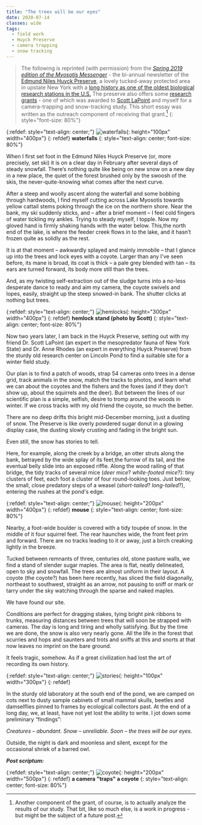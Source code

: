 ```yaml
---
title: "The trees will be our eyes"
date: 2020-07-14
classes: wide
tags:
  - field work
  - Huyck Preserve
  - camera trapping
  - snow tracking
---
```



>   The following is reprinted (with permission) from the [*Spring 2019 edition of the Myosotis Messenger*](https://www.huyckpreserve.org/uploads/2/4/5/6/24560510/spring_newsletter_2019.pdf) - the bi-annual newsletter of the [Edmund Niles Huyck Preserve](https://www.huyckpreserve.org/), a lovely tucked-away protected area in upstate New York with a [long history as one of the oldest biological research stations in the U.S.](https://www.huyckpreserve.org/our-history.html) The preserve also offers some [research grants](https://www.huyckpreserve.org/huyck-research-grants.html) - one of which was awarded to [Scott LaPoint](https://scottlapoint.weebly.com/) and myself for a camera-trapping and snow-tracking study. This short essay was written as the outreach component of receiving that grant.[^1] 
{: style="font-size: 80%"}

[^1]: Another component of the grant, of course, is to actually analyze the results of our study. That bit, like so much else, is a work in progress - but might be the subject of a future post.  

{:refdef: style="text-align: center;"}
![waterfalls](../../assets/post03/waterfall.jpg){: height="100px" width="400px"}
{: refdef}
**waterfalls**
{: style="text-align: center; font-size: 80%"}


When I first set foot in the Edmund Niles Huyck Preserve (or, more precisely, set ski) it is on a clear day in February after several days of steady snowfall.  There’s nothing quite like being on new snow on a new day in a new place, the quiet of the forest brushed only by the swoosh of the skis, the never-quite-knowing what comes after the next curve. 

After a steep and woolly ascent along the waterfall and some bobbing through hardwoods, I find myself cutting across Lake Myosotis towards yellow cattail stems poking through the ice on the northern shore. Near the bank, my ski suddenly sticks, and – after a brief moment – I feel cold fingers of water tickling my ankles. Trying to steady myself, I topple.  Now my gloved hand is firmly shaking hands with the water below. This,the north end of the lake, is where the feeder creek flows in to the lake, and it hasn’t frozen quite as solidly as the rest.

It is at that moment – awkwardly splayed and mainly immobile – that I glance up into the trees and lock eyes with a coyote.  Larger than any I've seen before, its mane is broad, its coat is thick – a pale grey blended with tan – its ears are turned forward, its body more still than the trees. 

And, as my twisting self-extraction out of the sludge turns into a no-less desperate dance to ready and aim my camera, the coyote swivels and lopes, easily, straight up the steep snowed-in bank. The shutter clicks at nothing but trees.

{:refdef: style="text-align: center;"}
![hemlocks](../../assets/post03/hemlocks_in_snow_by_scott.jpg){: height="300px" width="400px"}
{: refdef}
**hemlock stand (photo by Scott)**
{: style="text-align: center; font-size: 80%"}

Now two years later, I am back in the Huyck Preserve, setting out with my friend Dr. Scott LaPoint (an expert in the mesopredator fauna of New York State) and Dr. Anne Rhodes (an expert in everything Huyck Preserve) from the sturdy old research center on Lincoln Pond to find a suitable site for a winter field study.

Our plan is to find a patch of woods, strap 54 cameras onto trees in a dense grid, track animals in the snow, match the tracks to photos, and learn what we can about the coyotes and the fishers and the foxes (and if they don't show up, about the squirrels and the deer). But between the lines of our scientific plan is a simple, selfish, desire to tromp around the woods in winter. If we cross tracks with my old friend the coyote, so much the better. 

There are no deep drifts this bright mid-December morning, just a dusting of snow. The Preserve is like overly powdered sugar donut in a glowing display case, the dusting slowly crusting and fading in the bright sun.

Even still, the snow has stories to tell.

Here, for example, along the creek by a bridge, an otter struts along the bank, betrayed by the wide splay of its feet,the furrow of its tail, and the eventual belly slide into an exposed riffle.  Along the wood railing of that bridge, the tidy tracks of several mice (*deer mice*? *white-footed mice*?): tiny clusters of feet, each foot a cluster of four round-looking toes.  Just below, the small, close predatory steps of a weasel (*short-tailed*? *long-tailed*?), entering the rushes at the pond's edge.  

{:refdef: style="text-align: center;"}
![mouse](../../assets/post03/mouse.jpg){: height="200px" width="400px"}
{: refdef}
**mouse**
{: style="text-align: center; font-size: 80%"}

Nearby, a foot-wide boulder is covered with a tidy toupée of snow. In the middle of it four squirrel feet. The rear haunches wide, the front feet prim and forward. There are no tracks leading to it or away, just a birch creaking lightly in the breeze.  

Tucked between remnants of three, centuries old, stone pasture walls, we find a stand of slender sugar maples. The area is flat, neatly delineated, open to sky and snowfall. The trees are almost uniform in their layout. A coyote (the coyote?) has been here recently, has sliced the field diagonally, northeast to southwest, straight as an arrow, not pausing to sniff or mark or tarry under the sky watching through the sparse and naked maples.

We have found our site.

Conditions are perfect for dragging stakes, tying bright pink ribbons to trunks, measuring distances between trees that will soon be strapped with cameras. The day is long and tiring and wholly satisfying. But by the time we are done, the snow is also very nearly gone. All the life in the forest that scurries and hops and saunters and trots and sniffs at this and snorts at that now leaves no imprint on the bare ground.

It feels tragic, somehow. As if a great civilization had lost the art of recording its own history.


{:refdef: style="text-align: center;"}
![stories](../../assets/post03/stories_in_the_snow.jpg){: height="100px" width="300px"}
{: refdef}


In the sturdy old laboratory at the south end of the pond, we are camped on cots next to dusty sample cabinets of small mammal skulls, beetles and damselflies pinned to frames by ecological collectors past. At the end of a long day, we, at least, have not yet lost the ability to write. I jot down some preliminary “findings”:  

*Creatures – abundant. Snow – unreliable. Soon – the trees will be our eyes.*

Outside, the night is dark and moonless and silent, except for the occasional shriek of a barred owl.




***Post scriptum:***

{:refdef: style="text-align: center;"}
![coyote](../../assets/post03/coyote.jpg){: height="200px" width="500px"}
{: refdef}
**a camera "traps" a coyote**
{: style="text-align: center; font-size: 80%"}

